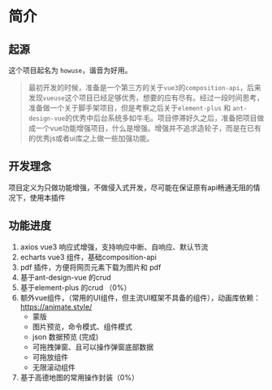 # 简介

## 起源
这个项目起名为 `howuse`，谐音为好用。
>最初开发的时候，准备是一个第三方的关于`vue3`的`composition-api`，后来发现`vueuse`这个项目已经足够优秀，想要的应有尽有。经过一段时间思考，准备做一个关于脚手架项目，但是考察之后关于`element-plus` 和 `ant-design-vue`的优秀中后台系统多如牛毛。项目停滞好久之后，准备把项目做成一个vue功能增强项目，什么是增强。增强并不追求造轮子，而是在已有的优秀js或者ui库之上做一些加强功能。

## 开发理念
项目定义为只做功能增强，不做侵入式开发，尽可能在保证原有api畅通无阻的情况下，使用本插件

## 功能进度

1. axios vue3 响应式增强，支持响应中断、自响应、默认节流 
2. echarts vue3 组件，基础composition-api 
3. pdf 插件，方便将网页元素下载为图片和 pdf
4. 基于ant-design-vue 的crud 
5. 基于element-plus 的crud （0%）
6. 额外vue组件，（常用的UI组件，但主流UI框架不具备的组件），动画库依赖：https://animate.style/
   - 蒙版 
   - 图片预览，命令模式、组件模式 
   - json 数据预览 (完成)
   - 可拖拽弹窗、且可以操作弹窗底部数据
   - 可拖放组件
   - 无限滚动组件
7. 基于高德地图的常用操作封装（0%）